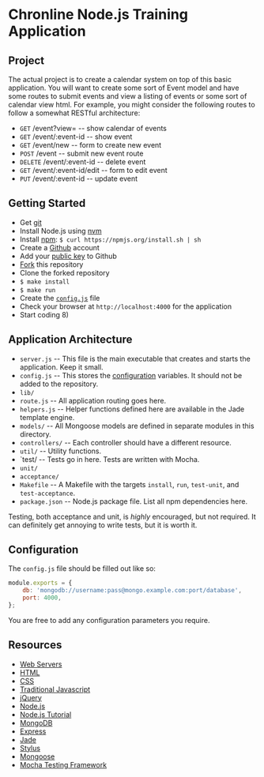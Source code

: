 # Chronline Node.js Training Application

## Project

The actual project is to create a calendar system on top of this basic application. You will want to create some sort of Event model and have some routes to submit events and view a listing of events or some sort of calendar view html. For example, you might consider the following routes to follow a somewhat RESTful architecture:

- `GET`    /event?view=<calendar view style> -- show calendar of events
- `GET`    /event/:event-id                  -- show event
- `GET`    /event/new                        -- form to create new event
- `POST`   /event                            -- submit new event route
- `DELETE` /event/:event-id                  -- delete event
- `GET`    /event/:event-id/edit             -- form to edit event
- `PUT`    /event/:event-id                  -- update event

## Getting Started

- Get [git](https://help.github.com/articles/set-up-git)
- Install Node.js using [nvm](https://github.com/creationix/nvm)
- Install [npm](http://npmjs.org/): `$ curl https://npmjs.org/install.sh | sh`
- Create a [Github](http://github.com/) account
- Add your [public key](https://help.github.com/articles/generating-ssh-keys) to Github
- [Fork](https://help.github.com/articles/fork-a-repo) this repository
- Clone the forked repository
- `$ make install`
- `$ make run`
- Create the [`config.js`](#configuration) file
- Check your browser at `http://localhost:4000` for the application
- Start coding 8)

## Application Architecture

- `server.js`      -- This file is the main executable that creates and starts the application. Keep it small.
- `config.js`      -- This stores the [configuration](#configuration) variables. It should not be added to the repository.
- `lib/`
-   `route.js`     -- All application routing goes here.
-   `helpers.js`   -- Helper functions defined here are available in the Jade template engine.
-   `models/`      -- All Mongoose models are defined in separate modules in this directory.
-   `controllers/` -- Each controller should have a different resource.
-   `util/`        -- Utility functions.
- `test/           -- Tests go in here. Tests are written with Mocha.
-   `unit/`
-   `acceptance/`
- `Makefile`       -- A Makefile with the targets `install`, `run`, `test-unit`, and `test-acceptance`.
- `package.json`   -- Node.js package file. List all npm dependencies here.

Testing, both acceptance and unit, is *highly* encouraged, but not required. It can definitely get annoying to write tests, but it is worth it.

## Configuration

The `config.js` file should be filled out like so:

``` js
module.exports = {
    db: 'mongodb://username:pass@mongo.example.com:port/database',
    port: 4000,
};
```

You are free to add any configuration parameters you require.

## Resources

- [Web Servers](http://computer.howstuffworks.com/web-server.htm)
- [HTML](http://www.w3schools.com/html/default.asp)
- [CSS](http://www.w3schools.com/css/default.asp)
- [Traditional Javascript](http://www.w3schools.com/js/default.asp)
- [jQuery](http://www.jquery.com)
- [Node.js](http://nodejs.org/)
- [Node.js Tutorial](http://nodemanual.org/latest/)
- [MongoDB](http://www.mongodb.org/display/DOCS/Tutorial)
- [Express](http://expressjs.com/)
- [Jade](https://github.com/visionmedia/jade)
- [Stylus](http://learnboost.github.com/stylus/)
- [Mongoose](http://mongoosejs.com/)
- [Mocha Testing Framework](http://mochajs.org/)
